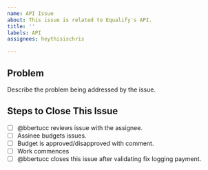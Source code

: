 ```yaml
---
name: API Issue
about: This issue is related to Equalify's API.
title: ''
labels: API
assignees: heythisischris

---
```


## Problem
Describe the problem being addressed by the issue.

## Steps to Close This Issue
- [ ] @bbertucc reviews issue with the assignee.
- [ ] Assinee budgets issues.
- [ ] Budget is approved/disapproved with comment.
- [ ] Work commences
- [ ] @bbertucc closes this issue after validating fix logging payment.
